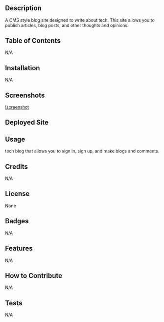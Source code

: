 # <MVCtechblogcool>

## Description

A CMS style blog site designed to write about tech. This site allows you to publish articles, blog posts, and other thoughts and opinions.

## Table of Contents

N/A

## Installation

  N/A
  
## Screenshots

[!screenshot]("MVCsnip.PNG")
  
## Deployed Site
  
  
## Usage

tech blog that allows you to sign in, sign up, and make blogs and comments.

## Credits

N/A

## License

None

## Badges

N/A

## Features

N/A

## How to Contribute

N/A
  
## Tests

N/A

